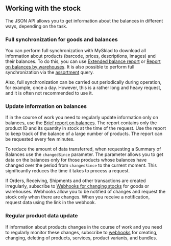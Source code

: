 ## Working with the stock

The JSON API allows you to get information about the balances in different ways, depending on the task.

### Full synchronization for goods and balances

You can perform full synchronization with MySklad to download all information about products (barcode, prices, descriptions, images) and their balances. To do this, you can use [Extended balance report](../reports/#reports-balance-report-extended-balance-report) or [Report on balances by warehouses](../reports/#reports-balance-report-stock-balances). It is also possible to perform full synchronization via the [assortment](../dictionaries/#entities-assortment) query.
 
Also, full synchronization can be carried out periodically during operation, for example, once a day. However, this is a rather long and heavy request, and it is often not recommended to use it.

### Update information on balances

If in the course of work you need to regularly update information only on balances, use the [Brief report on balances](../reports/#reports-balance-report-summary-of-balances). The report contains only the product ID and its quantity in stock at the time of the request. Use the report to keep track of the balance of a large number of products. The report can be requested every few minutes.
 
To reduce the amount of data transferred, when requesting a Summary of Balances use the `changedSince` parameter. The parameter allows you to get data on the balances only for those products whose balances have changed over the period from `changedSince` to the current moment. This significantly reduces the time it takes to process a request.
 
If Orders, Receiving, Shipments and other transactions are created irregularly, subscribe to [Webhooks for changing stocks](../dictionaries/#entities-webhook-to-change-balances) for goods or warehouses. Webhooks allow you to be notified of changes and request the stock only when there are changes. When you receive a notification, request data using the link in the webhook.

### Regular product data update

If information about products changes in the course of work and you need to regularly monitor these changes, subscribe to [webhooks](#workbook-webhooks-webhook) for creating, changing, deleting of products, services, product variants, and bundles.
